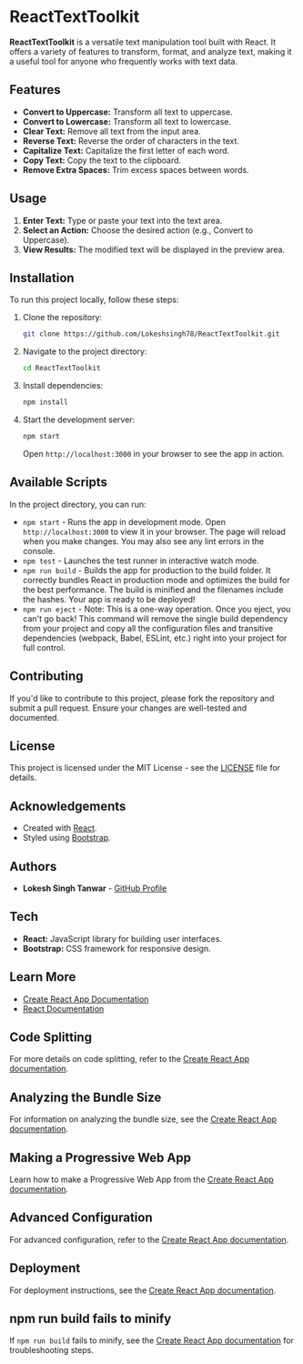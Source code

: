 # ReactTextToolkit

**ReactTextToolkit** is a versatile text manipulation tool built with React. It offers a variety of features to transform, format, and analyze text, making it a useful tool for anyone who frequently works with text data. 

## Features

- **Convert to Uppercase:** Transform all text to uppercase.
- **Convert to Lowercase:** Transform all text to lowercase.
- **Clear Text:** Remove all text from the input area.
- **Reverse Text:** Reverse the order of characters in the text.
- **Capitalize Text:** Capitalize the first letter of each word.
- **Copy Text:** Copy the text to the clipboard.
- **Remove Extra Spaces:** Trim excess spaces between words.

## Usage

1. **Enter Text:** Type or paste your text into the text area.
2. **Select an Action:** Choose the desired action (e.g., Convert to Uppercase).
3. **View Results:** The modified text will be displayed in the preview area.

## Installation

To run this project locally, follow these steps:

1. Clone the repository:
   ```bash
   git clone https://github.com/Lokeshsingh78/ReactTextToolkit.git
   ```

2. Navigate to the project directory:
   ```bash
   cd ReactTextToolkit
   ```

3. Install dependencies:
   ```bash
   npm install
   ```

4. Start the development server:
   ```bash
   npm start
   ```

   Open `http://localhost:3000` in your browser to see the app in action.

## Available Scripts

In the project directory, you can run:

- `npm start` - Runs the app in development mode. Open `http://localhost:3000` to view it in your browser. The page will reload when you make changes. You may also see any lint errors in the console.
- `npm test` - Launches the test runner in interactive watch mode.
- `npm run build` - Builds the app for production to the build folder. It correctly bundles React in production mode and optimizes the build for the best performance. The build is minified and the filenames include the hashes. Your app is ready to be deployed!
- `npm run eject` - Note: This is a one-way operation. Once you eject, you can't go back! This command will remove the single build dependency from your project and copy all the configuration files and transitive dependencies (webpack, Babel, ESLint, etc.) right into your project for full control.

## Contributing

If you'd like to contribute to this project, please fork the repository and submit a pull request. Ensure your changes are well-tested and documented.

## License

This project is licensed under the MIT License - see the [LICENSE](LICENSE) file for details.

## Acknowledgements

- Created with [React](https://reactjs.org/).
- Styled using [Bootstrap](https://getbootstrap.com/).

## Authors

- **Lokesh Singh Tanwar** - [GitHub Profile](https://github.com/Lokeshsingh78)

## Tech

- **React:** JavaScript library for building user interfaces.
- **Bootstrap:** CSS framework for responsive design.

## Learn More

- [Create React App Documentation](https://facebook.github.io/create-react-app/docs/getting-started)
- [React Documentation](https://reactjs.org/docs/getting-started.html)

## Code Splitting

For more details on code splitting, refer to the [Create React App documentation](https://facebook.github.io/create-react-app/docs/code-splitting).

## Analyzing the Bundle Size

For information on analyzing the bundle size, see the [Create React App documentation](https://facebook.github.io/create-react-app/docs/analyzing-the-bundle-size).

## Making a Progressive Web App

Learn how to make a Progressive Web App from the [Create React App documentation](https://facebook.github.io/create-react-app/docs/making-a-progressive-web-app).

## Advanced Configuration

For advanced configuration, refer to the [Create React App documentation](https://facebook.github.io/create-react-app/docs/advanced-configuration).

## Deployment

For deployment instructions, see the [Create React App documentation](https://facebook.github.io/create-react-app/docs/deployment).

## npm run build fails to minify

If `npm run build` fails to minify, see the [Create React App documentation](https://facebook.github.io/create-react-app/docs/troubleshooting#npm-run-build-fails-to-minify) for troubleshooting steps.
